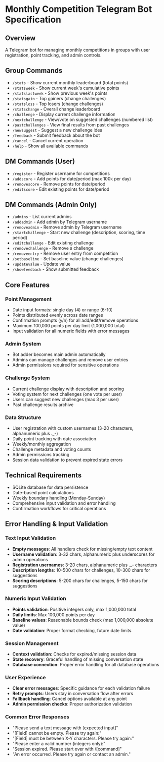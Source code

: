 # Monthly Competition Telegram Bot Specification

## Overview
A Telegram bot for managing monthly competitions in groups with user registration, point tracking, and admin controls.

## Group Commands
- `/stats` - Show current monthly leaderboard (total points)
- `/statsweek` - Show current week's cumulative points
- `/statslastweek` - Show previous week's points
- `/statsgain` - Top gainers (change challenges)
- `/statsloss` - Top losers (change challenges)
- `/statschange` - Overall change leaderboard
- `/challenge` - Display current challenge information
- `/nextchallenge` - View/vote on suggested challenges (numbered list)
- `/pastchallenges` - View final results from past challenges
- `/newsuggest` - Suggest a new challenge idea
- `/feedback` - Submit feedback about the bot
- `/cancel` - Cancel current operation
- `/help` - Show all available commands

## DM Commands (User)
- `/register` - Register username for competitions
- `/addscore` - Add points for date/period (max 100k per day)
- `/removescore` - Remove points for date/period  
- `/editscore` - Edit existing points for date/period

## DM Commands (Admin Only)
- `/admins` - List current admins
- `/addadmin` - Add admin by Telegram username
- `/removeadmin` - Remove admin by Telegram username
- `/startchallenge` - Start new challenge (description, scoring, time period)
- `/editchallenge` - Edit existing challenge
- `/removechallenge` - Remove a challenge
- `/removeentry` - Remove user entry from competition
- `/setbaseline` - Set baseline value (change challenges)
- `/updatevalue` - Update value
- `/showfeedback` - Show submitted feedback

## Core Features

### Point Management
- Date input formats: single day (4) or range (6-10)
- Points distributed evenly across date ranges
- Confirmation prompts (y/n) for all add/edit/remove operations
- Maximum 100,000 points per day limit (1,000,000 total)
- Input validation for all numeric fields with error messages

### Admin System
- Bot adder becomes main admin automatically
- Admins can manage challenges and remove user entries
- Admin permissions required for sensitive operations

### Challenge System
- Current challenge display with description and scoring
- Voting system for next challenges (one vote per user)
- Users can suggest new challenges (max 3 per user)
- Past challenge results archive

### Data Structure
- User registration with custom usernames (3-20 characters, alphanumeric plus ._-)
- Daily point tracking with date association
- Weekly/monthly aggregation
- Challenge metadata and voting counts
- Admin permissions tracking
- Session data validation to prevent expired state errors

## Technical Requirements
- SQLite database for data persistence
- Date-based point calculations
- Weekly boundary handling (Monday-Sunday)
- Comprehensive input validation and error handling
- Confirmation workflows for critical operations

## Error Handling & Input Validation

### Text Input Validation
- **Empty messages**: All handlers check for missing/empty text content
- **Username validation**: 3-32 chars, alphanumeric plus underscores for admin operations
- **Registration usernames**: 3-20 chars, alphanumeric plus ._- characters
- **Description lengths**: 10-500 chars for challenges, 10-300 chars for suggestions
- **Scoring descriptions**: 5-200 chars for challenges, 5-150 chars for suggestions

### Numeric Input Validation
- **Points validation**: Positive integers only, max 1,000,000 total
- **Daily limits**: Max 100,000 points per day
- **Baseline values**: Reasonable bounds check (max 1,000,000 absolute value)
- **Date validation**: Proper format checking, future date limits

### Session Management
- **Context validation**: Checks for expired/missing session data
- **State recovery**: Graceful handling of missing conversation state
- **Database connection**: Proper error handling for all database operations

### User Experience
- **Clear error messages**: Specific guidance for each validation failure
- **Retry prompts**: Users stay in conversation flow after errors
- **Fallback handling**: Cancel options available at any point
- **Admin permission checks**: Proper authorization validation

### Common Error Responses
- "Please send a text message with [expected input]"
- "[Field] cannot be empty. Please try again:"
- "[Field] must be between X-Y characters. Please try again:"
- "Please enter a valid number (integers only):"
- "Session expired. Please start over with /[command]"
- "An error occurred. Please try again or contact an admin."